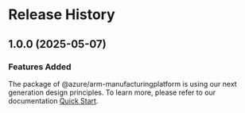 # Release History
    
## 1.0.0 (2025-05-07)

### Features Added

The package of @azure/arm-manufacturingplatform is using our next generation design principles. To learn more, please refer to our documentation [Quick Start](https://aka.ms/azsdk/js/mgmt/quickstart).
